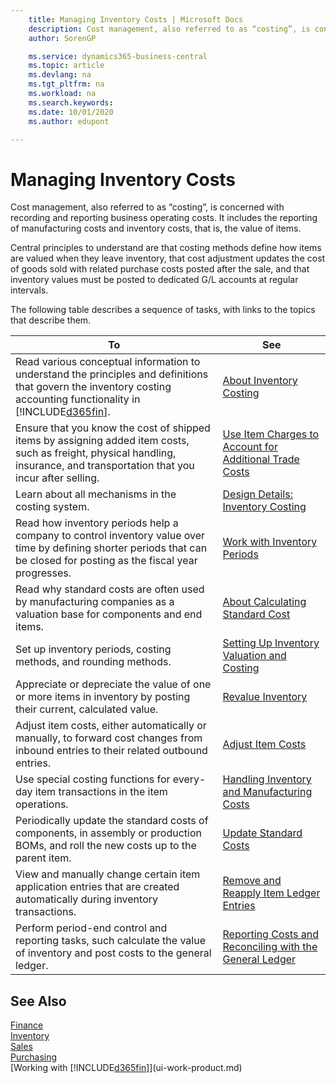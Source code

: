 ```yaml
---
    title: Managing Inventory Costs | Microsoft Docs
    description: Cost management, also referred to as “costing”, is concerned with recording and reporting business operating costs. It includes the reporting of manufacturing costs and inventory costs, that is, the value of items.
    author: SorenGP

    ms.service: dynamics365-business-central
    ms.topic: article
    ms.devlang: na
    ms.tgt_pltfrm: na
    ms.workload: na
    ms.search.keywords:
    ms.date: 10/01/2020
    ms.author: edupont

---
```

# Managing Inventory Costs
Cost management, also referred to as “costing”, is concerned with recording and reporting business operating costs. It includes the reporting of manufacturing costs and inventory costs, that is, the value of items.   

Central principles to understand are that costing methods define how items are valued when they leave inventory, that cost adjustment updates the cost of goods sold with related purchase costs posted after the sale, and that inventory values must be posted to dedicated G/L accounts at regular intervals.

The following table describes a sequence of tasks, with links to the topics that describe them.

|**To**|**See**|  
|------------|-------------|  
|Read various conceptual information to understand the principles and definitions that govern the inventory costing accounting functionality in [!INCLUDE[d365fin](includes/d365fin_md.md)].|[About Inventory Costing](finance-learn-about-costing.md)|  
|Ensure that you know the cost of shipped items by assigning added item costs, such as freight, physical handling, insurance, and transportation that you incur after selling.|[Use Item Charges to Account for Additional Trade Costs](payables-how-assign-item-charges.md)|
|Learn about all mechanisms in the costing system.|[Design Details: Inventory Costing](design-details-inventory-costing.md)|
|Read how inventory periods help a company to control inventory value over time by defining shorter periods that can be closed for posting as the fiscal year progresses.|[Work with Inventory Periods](finance-how-to-work-with-inventory-periods.md)|
|Read why standard costs are often used by manufacturing companies as a valuation base for components and end items.|[About Calculating Standard Cost](finance-about-calculating-standard-cost.md)|
|Set up inventory periods, costing methods, and rounding methods.|[Setting Up Inventory Valuation and Costing](finance-set-up-inventory-valuation-and-costing.md)|
|Appreciate or depreciate the value of one or more items in inventory by posting their current, calculated value.|[Revalue Inventory](inventory-how-revalue-inventory.md)|
|Adjust item costs, either automatically or manually, to forward cost changes from inbound entries to their related outbound entries.|[Adjust Item Costs](inventory-how-adjust-item-costs.md)|
|Use special costing functions for every-day item transactions in the item operations.|[Handling Inventory and Manufacturing Costs](finance-handle-inventory-and-manufacturing-costs.md)|  
|Periodically update the standard costs of components, in assembly or production BOMs, and roll the new costs up to the parent item.|[Update Standard Costs](finance-how-to-update-standard-costs.md)|
|View and manually change certain item application entries that are created automatically during inventory transactions.|[Remove and Reapply Item Ledger Entries](finance-how-to-remove-and-reapply-item-entries.md)|
|Perform period-end control and reporting tasks, such calculate the value of inventory and post costs to the general ledger.|[Reporting Costs and Reconciling with the General Ledger](finance-report-costs-and-reconcile-with-the-general-ledger.md)|

## See Also  
 [Finance](finance.md)  
 [Inventory](inventory-manage-inventory.md)   
 [Sales](sales-manage-sales.md)   
 [Purchasing](purchasing-manage-purchasing.md)  
 [Working with [!INCLUDE[d365fin](includes/d365fin_md.md)]](ui-work-product.md)
